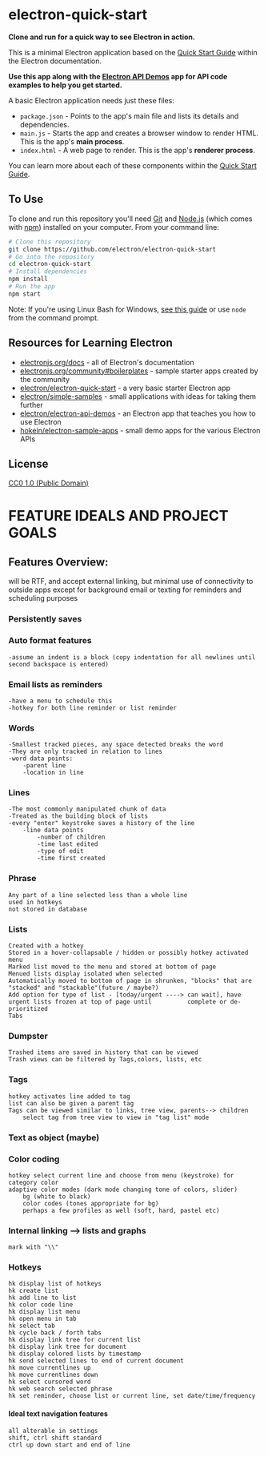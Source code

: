 # electron-quick-start

**Clone and run for a quick way to see Electron in action.**

This is a minimal Electron application based on the [Quick Start Guide](https://electronjs.org/docs/tutorial/quick-start) within the Electron documentation.

**Use this app along with the [Electron API Demos](https://electronjs.org/#get-started) app for API code examples to help you get started.**

A basic Electron application needs just these files:

- `package.json` - Points to the app's main file and lists its details and dependencies.
- `main.js` - Starts the app and creates a browser window to render HTML. This is the app's **main process**.
- `index.html` - A web page to render. This is the app's **renderer process**.

You can learn more about each of these components within the [Quick Start Guide](https://electronjs.org/docs/tutorial/quick-start).

## To Use

To clone and run this repository you'll need [Git](https://git-scm.com) and [Node.js](https://nodejs.org/en/download/) (which comes with [npm](http://npmjs.com)) installed on your computer. From your command line:

```bash
# Clone this repository
git clone https://github.com/electron/electron-quick-start
# Go into the repository
cd electron-quick-start
# Install dependencies
npm install
# Run the app
npm start
```

Note: If you're using Linux Bash for Windows, [see this guide](https://www.howtogeek.com/261575/how-to-run-graphical-linux-desktop-applications-from-windows-10s-bash-shell/) or use `node` from the command prompt.

## Resources for Learning Electron

- [electronjs.org/docs](https://electronjs.org/docs) - all of Electron's documentation
- [electronjs.org/community#boilerplates](https://electronjs.org/community#boilerplates) - sample starter apps created by the community
- [electron/electron-quick-start](https://github.com/electron/electron-quick-start) - a very basic starter Electron app
- [electron/simple-samples](https://github.com/electron/simple-samples) - small applications with ideas for taking them further
- [electron/electron-api-demos](https://github.com/electron/electron-api-demos) - an Electron app that teaches you how to use Electron
- [hokein/electron-sample-apps](https://github.com/hokein/electron-sample-apps) - small demo apps for the various Electron APIs

## License

[CC0 1.0 (Public Domain)](LICENSE.md)

# FEATURE IDEALS AND PROJECT GOALS

## Features Overview:
will be RTF, and accept external linking, but minimal use of connectivity to outside apps
except for background email or texting for reminders and scheduling purposes

### Persistently saves
### Auto format features
	-assume an indent is a block (copy indentation for all newlines until second backspace is entered)
### Email lists as reminders
	-have a menu to schedule this
	-hotkey for both line reminder or list reminder
### Words
	-Smallest tracked pieces, any space detected breaks the word
	-They are only tracked in relation to lines
	-word data points:
		-parent line
		-location in line
### Lines
	-The most commonly manipulated chunk of data
	-Treated as the building block of lists
	-every "enter" keystroke saves a history of the line
		-line data points
			-number of children
			-time last edited
			-type of edit
			-time first created
### Phrase
	Any part of a line selected less than a whole line
	used in hotkeys
	not stored in database
### Lists
	Created with a hotkey
	Stored in a hover-collapsable / hidden or possibly hotkey activated menu
	Marked list moved to the menu and stored at bottom of page
	Menued lists display isolated when selected
	Automatically moved to bottom of page in shrunken, "blocks" that are "stacked" and "stackable"(future / maybe?)
	Add option for type of list - [today/urgent ----> can wait], have urgent lists frozen at top of page until 			complete or de-prioritized
	Tabs
		
### Dumpster
	Trashed items are saved in history that can be viewed
	Trash views can be filtered by Tags,colors, lists, etc
### Tags
	hotkey activates line added to tag
	list can also be given a parent tag
	Tags can be viewed similar to links, tree view, parents--> children
		select tag from tree view to view in "tag list" mode
### Text as object (maybe)
### Color coding
	hotkey select current line and choose from menu (keystroke) for category color
	adaptive color modes (dark mode changing tone of colors, slider)
		bg (white to black)
		color codes (tones appropriate for bg)
		perhaps a few profiles as well (soft, hard, pastel etc)
### Internal linking --> lists and graphs
	mark with "\\"
### Hotkeys
	hk display list of hotkeys
	hk create list	
	hk add line to list
	hk color code line
	hk display list menu
	hk open menu in tab
	hk select tab
	hk cycle back / forth tabs
	hk display link tree for current list
	hk display link tree for document
	hk display colored lists by timestamp
	hk send selected lines to end of current document
	hk move currentlines up
	hk move currentlines down
	hk select cursored word
	hk web search selected phrase
	hk set reminder, choose list or current line, set date/time/frequency
#### Ideal text navigation features
	all alterable in settings
	shift, ctrl shift standard
	ctrl up down start and end of line
